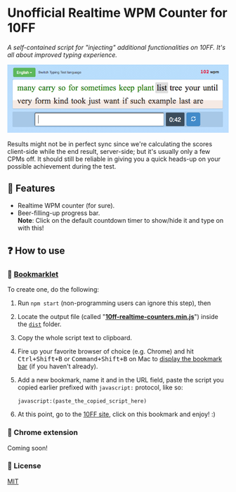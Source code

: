 # Unofficial Realtime WPM Counter for 10FF
*A self-contained script for "injecting" additional functionalities on 10FF. It's all about improved typing experience.*

![Screenshot 1](/src/assets/images/scrshot_01.png "Showing WPM counter at top right corner.")

Results might not be in perfect sync since we're calculating the scores client-side while the end result, server-side; but it's usually only a few CPMs off. It should still be reliable in giving you a quick heads-up on your possible achievement during the test.

## 🌟 Features
- Realtime WPM counter (for sure).
- Beer-filling-up progress bar.  
    **Note**: Click on the default countdown timer to show/hide it and type on with this!

## ❓ How to use
### 🔖 [Bookmarklet](https://en.wikipedia.org/wiki/Bookmarklet)
To create one, do the following:
1. Run `npm start` (non-programming users can ignore this step), then
1. Locate the output file (called "[**10ff-realtime-counters.min.js**][script-file]") inside the [`dist`](/dist/) folder.
1. Copy the whole script text to clipboard.
1. Fire up your favorite browser of choice (e.g. Chrome) and hit <kbd>Ctrl+Shift+B</kbd> or <kbd>Command+Shift+B</kbd> on Mac to [display the bookmark bar][bookmark] (if you haven't already).
1. Add a new bookmark, name it and in the URL field, paste the script you copied earlier prefixed with `javascript:` protocol, like so:

    ```
    javascript:(paste_the_copied_script_here)
    ```

1. At this point, go to the [10FF site][10ff], click on this bookmark and enjoy! :)

### 🚀 Chrome extension
Coming soon!

### 📜 License
[MIT](/LICENSE)

[10ff]: https://10fastfingers.com/
[bookmark]: https://support.google.com/chrome/answer/188842?co=GENIE.Platform%3DDesktop&hl=en
[script-file]: /dist/10ff-realtime-counters.min.js
